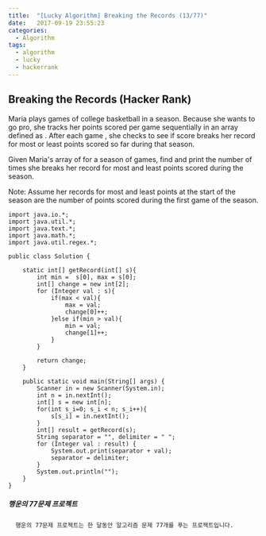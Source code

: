 ```yaml
---
title:  "[Lucky Algorithm] Breaking the Records (13/77)"
date:   2017-09-19 23:55:23
categories:
  - Algorithm
tags:
  - algorithm
  - lucky
  - hackerrank
---
```

## Breaking the Records (Hacker Rank)
Maria plays  games of college basketball in a season. Because she wants to go pro, she tracks her points scored per game sequentially in an array defined as . After each game , she checks to see if score  breaks her record for most or least points scored so far during that season.

Given Maria's array of  for a season of  games, find and print the number of times she breaks her record for most and least points scored during the season.

Note: Assume her records for most and least points at the start of the season are the number of points scored during the first game of the season.

```
import java.io.*;
import java.util.*;
import java.text.*;
import java.math.*;
import java.util.regex.*;

public class Solution {

    static int[] getRecord(int[] s){
        int min =  s[0], max = s[0];
        int[] change = new int[2];
        for (Integer val : s){
            if(max < val){
                max = val;
                change[0]++;
            }else if(min > val){
                min = val;
                change[1]++;
            }
        }

        return change;
    }

    public static void main(String[] args) {
        Scanner in = new Scanner(System.in);
        int n = in.nextInt();
        int[] s = new int[n];
        for(int s_i=0; s_i < n; s_i++){
            s[s_i] = in.nextInt();
        }
        int[] result = getRecord(s);
        String separator = "", delimiter = " ";
        for (Integer val : result) {
            System.out.print(separator + val);
            separator = delimiter;
        }
        System.out.println("");
    }
}

```

##### 행운의 77문제 프로젝트
```
  행운의 77문제 프로젝트는 한 달동안 알고리즘 문제 77개를 푸는 프로젝트입니다.
```
